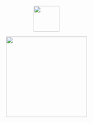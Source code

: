 <p align="center">
    <img width="70" src="https://komarev.com/ghpvc/?username=prismaticpal&color=9799b0&style=flat&label=fishies">
</p>
<p align="center">
                    <img width="220" src="https://files.catbox.moe/eikg3t.png">
</p>
